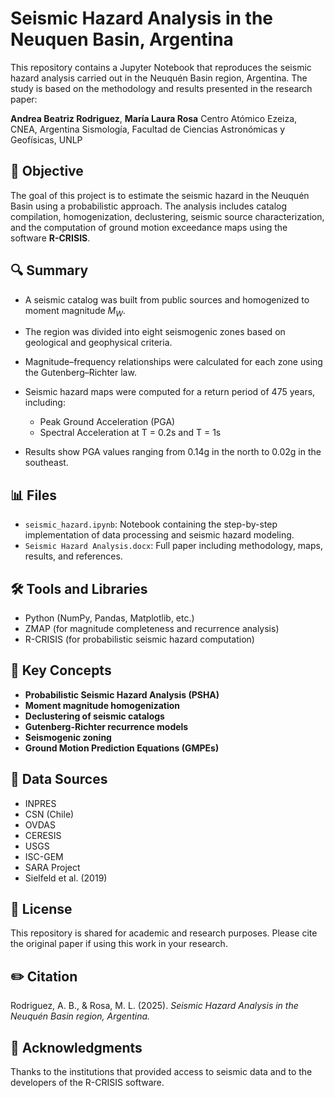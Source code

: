 # Seismic Hazard Analysis in the Neuquen Basin, Argentina

This repository contains a Jupyter Notebook that reproduces the seismic hazard analysis carried out in the Neuquén Basin region, Argentina. The study is based on the methodology and results presented in the research paper:

**Andrea Beatriz Rodriguez**, **María Laura Rosa**
Centro Atómico Ezeiza, CNEA, Argentina
Sismología, Facultad de Ciencias Astronómicas y Geofísicas, UNLP

## 📌 Objective

The goal of this project is to estimate the seismic hazard in the Neuquén Basin using a probabilistic approach. The analysis includes catalog compilation, homogenization, declustering, seismic source characterization, and the computation of ground motion exceedance maps using the software **R-CRISIS**.

## 🔍 Summary

* A seismic catalog was built from public sources and homogenized to moment magnitude $M_W$.
* The region was divided into eight seismogenic zones based on geological and geophysical criteria.
* Magnitude–frequency relationships were calculated for each zone using the Gutenberg–Richter law.
* Seismic hazard maps were computed for a return period of 475 years, including:

  * Peak Ground Acceleration (PGA)
  * Spectral Acceleration at T = 0.2s and T = 1s
* Results show PGA values ranging from 0.14g in the north to 0.02g in the southeast.

## 📊 Files

* `seismic_hazard.ipynb`: Notebook containing the step-by-step implementation of data processing and seismic hazard modeling.
* `Seismic Hazard Analysis.docx`: Full paper including methodology, maps, results, and references.

## 🛠️ Tools and Libraries

* Python (NumPy, Pandas, Matplotlib, etc.)
* ZMAP (for magnitude completeness and recurrence analysis)
* R-CRISIS (for probabilistic seismic hazard computation)

## 📌 Key Concepts

* **Probabilistic Seismic Hazard Analysis (PSHA)**
* **Moment magnitude homogenization**
* **Declustering of seismic catalogs**
* **Gutenberg-Richter recurrence models**
* **Seismogenic zoning**
* **Ground Motion Prediction Equations (GMPEs)**

## 🔗 Data Sources

* INPRES
* CSN (Chile)
* OVDAS
* CERESIS
* USGS
* ISC-GEM
* SARA Project
* Sielfeld et al. (2019)

## 📜 License

This repository is shared for academic and research purposes. Please cite the original paper if using this work in your research.

## ✏️ Citation

Rodriguez, A. B., & Rosa, M. L. (2025). *Seismic Hazard Analysis in the Neuquén Basin region, Argentina.*

## 🤝 Acknowledgments

Thanks to the institutions that provided access to seismic data and to the developers of the R-CRISIS software.

